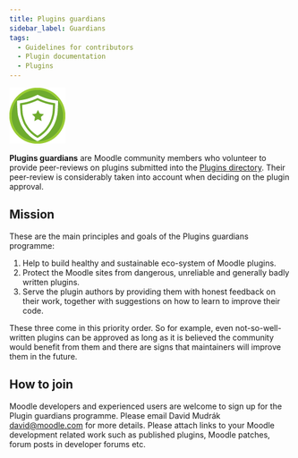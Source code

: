 ```yaml
---
title: Plugins guardians
sidebar_label: Guardians
tags:
  - Guidelines for contributors
  - Plugin documentation
  - Plugins
---
```

![thumb](./_index/plugins-guardian-logo.png)

**Plugins guardians** are Moodle community members who volunteer to provide peer-reviews on plugins submitted into the [Plugins directory](../../community/plugincontribution/pluginsdirectory/). Their peer-review is considerably taken into account when deciding on the plugin approval.

## Mission

These are the main principles and goals of the Plugins guardians programme:

1. Help to build healthy and sustainable eco-system of Moodle plugins.
1. Protect the Moodle sites from dangerous, unreliable and generally badly written plugins.
1. Serve the plugin authors by providing them with honest feedback on their work, together with suggestions on how to learn to improve their code.

These three come in this priority order. So for example, even not-so-well-written plugins can be approved as long as it is believed the community would benefit from them and there are signs that maintainers will improve them in the future.

## How to join

Moodle developers and experienced users are welcome to sign up for the Plugin guardians programme. Please email David Mudrák <david@moodle.com> for more details. Please attach links to your Moodle development related work such as published plugins, Moodle patches, forum posts in developer forums etc.
